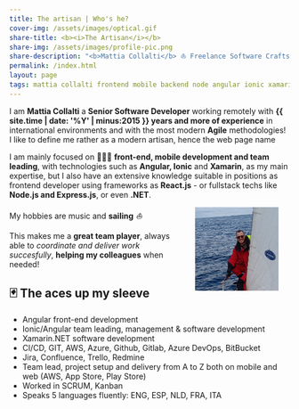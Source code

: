 ```yaml
---
title: The artisan | Who's he?
cover-img: /assets/images/optical.gif
share-title: <b><i>The Artisan</i></b>
share-img: /assets/images/profile-pic.png
share-description: "<b>Mattia Collalti</b> ⛵️ Freelance Software Craftsman, Passionated Sailor"
permalink: /index.html
layout: page
tags: mattia collalti frontend mobile backend node angular ionic xamarin software developer
---
```

I am **Mattia Collalti** a **Senior Software Developer** working remotely with **{{ site.time | date: '%Y' | minus:2015 }} years and more of experience** in international environments and with the most modern **Agile** methodologies!
I like to define me rather as a modern artisan, hence the web page name

I am mainly focused on 🧑🏻‍💻 **front-end, mobile development and team leading**, with technologies such as **Angular, Ionic** and **Xamarin**, as
my main expertise, but I also have an extensive knowledge suitable in positions as frontend developer using frameworks as **React.js** - or fullstack techs like **Node.js and Express.js**, or even **.NET**.

My hobbies are music and **sailing** _⛵️_ <img align="right" class="sailing-img" style="margin: 0 20px" height="150" src="/assets/images/prodiere.jpeg">

This makes me a **great team player**, always able to _coordinate and deliver work succesfully_, **helping my colleagues** when needed!

## <span class="drop-shadow">🃏 The aces up my sleeve</span>

* Angular front-end development
* Ionic/Angular team leading, management & software development
* Xamarin.NET software development
* CI/CD, GIT, AWS, Azure, Github, Gitlab, Azure DevOps, BitBucket
* Jira, Confluence, Trello, Redmine
* Team lead, project setup and delivery from A to Z both on mobile and web (AWS, App Store, Play Store)
* Worked in SCRUM, Kanban
* Speaks 5 languages fluently: ENG, ESP, NLD, FRA, ITA
